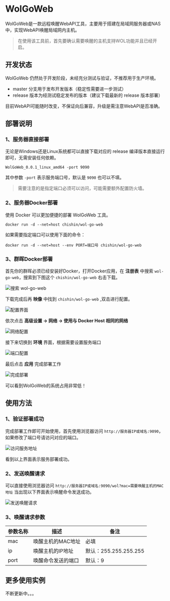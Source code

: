 # WolGoWeb

 WolGoWeb是一款远程唤醒WebAPI工具，主要用于搭建在局域网服务器或NAS中，实现WebAPI唤醒局域网内主机。

 > 在使用该工具前，首先要确认需要唤醒的主机支持WOL功能并且已经开启。

## 开发状态

WolGoWeb 仍然处于开发阶段，未经充分测试与验证，不推荐用于生产环境。

* master 分支用于发布开发版本（稳定性需要进一步测试）
* release 版本为经测试稳定发布的版本（建议下载最新的 release 版本部署）

目前WebAPI可能随时改变，不保证向后兼容，升级是需注意WebAPI是否准确。

## 部署说明

### 1、服务器直接部署

无论是Windows还是Linux系统都可以直接下载对应的 release 编译版本直接运行即可，无需安装任何依赖。

```
WolGoWeb_0.0.1_linux_amd64 -port 9090
```

其中参数 `-port` 表示服务端口号，默认是 `9090` 也可以不填。

> 需要注意的是指定端口必须可以访问，可能需要额外配置防火墙。

### 2、服务器Docker部署

使用 Docker 可以更加便捷的部署 WolGoWeb 工具。

```
docker run -d --net=host chishin/wol-go-web
```

如果需要指定端口可以使用下面的命令：

```
docker run -d --net=host --env PORT=端口号 chishin/wol-go-web
```

### 3、群晖Docker部署

首先你的群晖必须已经安装好Docker，打开Docker应用，在 **注册表** 中搜索 `wol-go-web`，搜索到下图这个 `chishin/wol-go-web` 右击下载。

![搜索 wol-go-web](https://upload-images.jianshu.io/upload_images/1568014-c462aca21a3dc594.png?imageMogr2/auto-orient/strip%7CimageView2/2/w/1240)

下载完成后再 **映像** 中找到 `chishin/wol-go-web` ,双击进行配置。

![配置界面](https://upload-images.jianshu.io/upload_images/1568014-c06273400c1a8eed.png?imageMogr2/auto-orient/strip%7CimageView2/2/w/1240)

依次点击 **高级设置 → 网络 → 使用与 Docker Host 相同的网络**

![网络配置](https://upload-images.jianshu.io/upload_images/1568014-d9332400d2fdc946.png?imageMogr2/auto-orient/strip%7CimageView2/2/w/1240)

接下来切换到 **环境** 界面，根据需要设置服务端口

![端口配置](https://upload-images.jianshu.io/upload_images/1568014-66b09b6547ca8ed6.png?imageMogr2/auto-orient/strip%7CimageView2/2/w/1240)

最后点击 **应用** 完成部署工作

![完成部署](https://upload-images.jianshu.io/upload_images/1568014-9353dee69d237ce5.png?imageMogr2/auto-orient/strip%7CimageView2/2/w/1240)

可以看到WolGoWeb的系统占用非常低！

## 使用方法

### 1、验证部署成功

完成部署工作即可开始使用，首先使用浏览器访问 `http://服务器IP或域名:9090`，如果修改了端口号请访问对应的端口。

![访问服务地址](https://upload-images.jianshu.io/upload_images/1568014-d02b340a42a433aa.png?imageMogr2/auto-orient/strip%7CimageView2/2/w/1240)

看到以上界面表示服务部署成功。

### 2、发送唤醒请求

可以直接使用浏览器访问 `http://服务器IP或域名:9090/wol?mac=需要唤醒主机的MAC地址` 当出现以下界面表示唤醒命令发送成功。

![发送唤醒请求](https://upload-images.jianshu.io/upload_images/1568014-6d1abfdbb644a986.png?imageMogr2/auto-orient/strip%7CimageView2/2/w/1240)

### 3、唤醒请求参数
|参数名称|描述|备注
|---|---|---|
|mac|唤醒主机的MAC地址|必填|
|ip|唤醒主机的IP地址|默认：255.255.255.255|
|port|唤醒命令发送的端口|默认：9|

## 更多使用实例

不断更新中。。。

